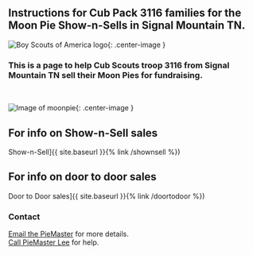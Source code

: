 ## Instructions for Cub Pack 3116 families for the Moon Pie Show-n-Sells in Signal Mountain TN.

![Boy Scouts of America logo](https://scoutpiemaster.com/images/bsa-logo-small.png){: .center-image }
<br/>

### This is a page to help Cub Scouts troop 3116 from Signal Mountain TN sell their Moon Pies for fundraising.
<br/>

![Image of moonpie](https://scoutpiemaster.com/images/choc-moon-pie.jpg){: .center-image }

## For info on Show-n-Sell sales
Show-n-Sell]{{ site.baseurl }}{% link /shownsell %})

## For info on door to door sales
Door to Door sales]{{ site.baseurl }}{% link /doortodoor %})



### Contact

[Email the PieMaster](mailto:lee@codejourneymen.com.com) for more details.
<br/>
[Call PieMaster Lee](tel:4044051194) for help.
